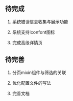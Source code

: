 ## 待完成

1. 系统错误信息收集与展示功能

2. 系统支持Iconfont图标

7. 完成高级详情页

## 待完善

1. 分页mixin组件与筛选的关联

5. 优化配置文件的写法

6. 完善文档